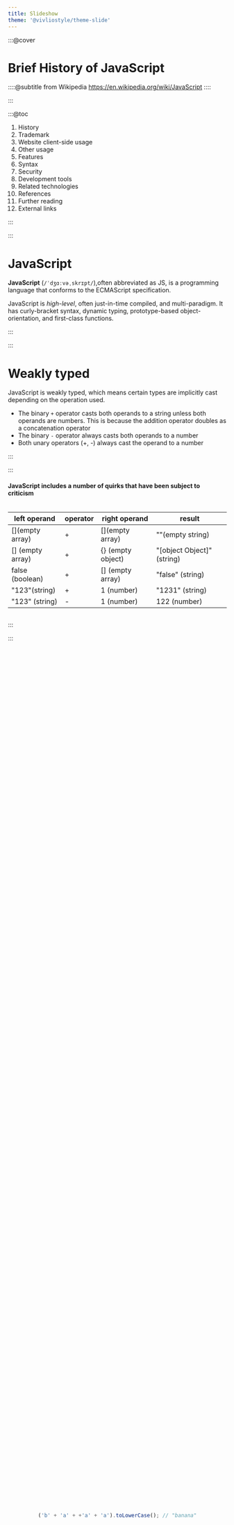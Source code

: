 ```yaml
---
title: Slideshow
theme: '@vivliostyle/theme-slide'
---
```


:::@cover

# Brief History of JavaScript

::::@subtitle
from Wikipedia
<https://en.wikipedia.org/wiki/JavaScript>
::::

:::

:::@toc

1. History
2. Trademark
3. Website client-side usage
4. Other usage
5. Features
6. Syntax
7. Security
8. Development tools
9. Related technologies
10. References
11. Further reading
12. External links

:::

:::

# JavaScript

**JavaScript** (`/ˈdʒɑːvəˌskrɪpt/`),often abbreviated as JS, is a programming language that conforms to the ECMAScript specification.

JavaScript is _high-level_, often just-in-time compiled, and multi-paradigm. It has curly-bracket syntax, dynamic typing, prototype-based object-orientation, and first-class functions.

:::

:::

# Weakly typed

JavaScript is weakly typed, which means certain types are implicitly cast depending on the operation used.

- The binary `+` operator casts both operands to a string unless both operands are numbers. This is because the addition operator doubles as a concatenation operator
- The binary `-` operator always casts both operands to a number
- Both unary operators (+, -) always cast the operand to a number

:::

:::

#### JavaScript includes a number of quirks that have been subject to criticism

<div style="display: flex; justify-content: center">

| left operand     | operator | right operand     | result                     |
| ---------------- | -------- | ----------------- | -------------------------- |
| [](empty array)  | +        | [](empty array)   | ""(empty string)           |
| [] (empty array) | +        | {} (empty object) | "[object Object]" (string) |
| false (boolean)  | +        | [] (empty array)  | "false" (string)           |
| "123"(string)    | +        | 1 (number)        | "1231" (string)            |
| "123" (string)   | -        | 1 (number)        | 122 (number)               |

</div>

:::

:::

<div style="display: flex; justify-content: center; align-items: center; height: 100vh;">

```javascript
('b' + 'a' + +'a' + 'a').toLowerCase(); // "banana"
```

</div>

:::
